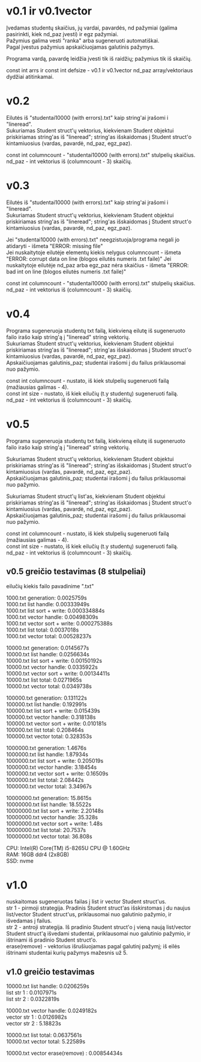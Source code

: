 # v0.1 ir v0.1vector

Įvedamas studentų skaičius, jų vardai, pavardės, nd pažymiai (galima pasirinkti, kiek nd_paz įvesti) ir egz pažymiai.  
Pažymius galima vesti "ranka" arba sugeneruoti automatiškai.  
Pagal įvestus pažymius apskaičiuojamas galutinis pažymys.

Programa vardą, pavardę leidžia įvesti tik iš raidžių; pažymius tik iš skaičių.

const int arrs ir const int defsize - v0.1 ir v0.1vector nd_paz array/vektoriaus dydžiai atitinkamai.   

# v0.2
Eilutės iš "studentai10000 (with errors).txt" kaip string'ai įrašomi i "lineread".  
Sukuriamas Student struct'ų vektorius, kiekvienam Student objektui priskiriamas string'as iš "lineread"; string'as išskaidomas į Student struct'o kintamiuosius (vardas, pavardė, nd_paz, egz_paz).  

const int columncount - "studentai10000 (with errors).txt" stulpelių skaičius.  
nd_paz - int vektorius iš (columncount - 3) skaičių.

# v0.3
Eilutės iš "studentai10000 (with errors).txt" kaip string'ai įrašomi i "lineread".  
Sukuriamas Student struct'ų vektorius, kiekvienam Student objektui priskiriamas string'as iš "lineread"; string'as išskaidomas į Student struct'o kintamiuosius (vardas, pavardė, nd_paz, egz_paz).  

Jei "studentai10000 (with errors).txt" neegzistuoja/programa negali jo atidaryti - išmeta "ERROR: missing file"  
Jei nuskaitytoje eilutėje elementų kiekis nelygus columncount - išmeta "ERROR: corrupt data on line (blogos eilutės numeris .txt faile)"
Jei nuskaitytoje eilutėje nd_paz arba egz_paz nėra skaičius - išmeta "ERROR: bad int on line (blogos eilutės numeris .txt faile)"

const int columncount - "studentai10000 (with errors).txt" stulpelių skaičius.  
nd_paz - int vektorius iš (columncount - 3) skaičių.

# v0.4  

Programa sugeneruoja studentų txt failą, kiekvieną eilutę iš sugeneruoto failo irašo kaip string'ą į "lineread" string vektorių.  
Sukuriamas Student struct'ų vektorius, kiekvienam Student objektui priskiriamas string'as iš "lineread"; string'as išskaidomas į Student struct'o kintamiuosius (vardas, pavardė, nd_paz, egz_paz).  
Apskaičiuojamas galutinis_paz; studentai irašomi į du failus priklausomai nuo pažymio.

const int columncount - nustato, iš kiek stulpelių sugeneruoti failą (mažiausias galimas - 4).  
const int size - nustato, iš kiek eilučių (t.y studentų) sugeneruoti failą.  
nd_paz - int vektorius iš (columncount - 3) skaičių.

# v0.5

Programa sugeneruoja studentų txt failą, kiekvieną eilutę iš sugeneruoto failo irašo kaip string'ą į "lineread" string vektorių.  

Sukuriamas Student struct'ų vektorius, kiekvienam Student objektui priskiriamas string'as iš "lineread"; string'as išskaidomas į Student struct'o kintamiuosius (vardas, pavardė, nd_paz, egz_paz).  
Apskaičiuojamas galutinis_paz; studentai irašomi į du failus priklausomai nuo pažymio.

Sukuriamas Student struct'ų list'as, kiekvienam Student objektui priskiriamas string'as iš "lineread"; string'as išskaidomas į Student struct'o kintamiuosius (vardas, pavardė, nd_paz, egz_paz).  
Apskaičiuojamas galutinis_paz; studentai irašomi į du failus priklausomai nuo pažymio.

const int columncount - nustato, iš kiek stulpelių sugeneruoti failą (mažiausias galimas - 4).  
const int size - nustato, iš kiek eilučių (t.y studentų) sugeneruoti failą.  
nd_paz - int vektorius iš (columncount - 3) skaičių.

v0.5 greičio testavimas (8 stulpeliai)  
---------------------------
eilučių kiekis failo pavadinime ".txt"  

1000.txt generation: 0.0025759s  
1000.txt list handle: 0.00333949s  
1000.txt list sort + write: 0.000334884s  
1000.txt vector handle: 0.00498309s  
1000.txt vector sort + write: 0.000275388s  
1000.txt list total: 0.0037018s  
1000.txt vector total: 0.00528237s  

10000.txt generation: 0.0145677s  
10000.txt list handle: 0.0256634s  
10000.txt list sort + write: 0.00150192s  
10000.txt vector handle: 0.0335922s  
10000.txt vector sort + write: 0.00134411s  
10000.txt list total: 0.0271965s  
10000.txt vector total: 0.0349738s  

100000.txt generation: 0.131122s  
100000.txt list handle: 0.192991s  
100000.txt list sort + write: 0.015439s  
100000.txt vector handle: 0.318138s  
100000.txt vector sort + write: 0.010181s  
100000.txt list total: 0.208464s  
100000.txt vector total: 0.328353s  

1000000.txt generation: 1.4676s  
1000000.txt list handle: 1.87934s  
1000000.txt list sort + write: 0.205019s  
1000000.txt vector handle: 3.18454s  
1000000.txt vector sort + write: 0.16509s  
1000000.txt list total: 2.08442s  
1000000.txt vector total: 3.34967s  

10000000.txt generation: 15.8615s  
10000000.txt list handle: 18.5522s  
10000000.txt list sort + write: 2.20148s  
10000000.txt vector handle: 35.328s  
10000000.txt vector sort + write: 1.48s  
10000000.txt list total: 20.7537s  
10000000.txt vector total: 36.808s  

CPU:	Intel(R) Core(TM) i5-8265U CPU @ 1.60GHz  
RAM:	16GB ddr4 (2x8GB)  
SSD:	nvme  

# v1.0 

nuskaitomas sugeneruotas failas į list ir vector Student struct'us.  
str 1 - pirmoji strategija. Pradinis Student struct'as išskirstomas į du naujus list/vector Student struct'us, priklausomai nuo galutinio pažymio, ir išvedamas į failus.  
str 2 - antroji strategija. Iš pradinio Student struct'o į vieną naują list/vector Student struct'ą išvedami studentai, priklausomai nuo galutinio pažymio, ir ištrinami iš pradinio Student struct'o.  
erase(remove) - vektorius išrušiuojamas pagal galutinį pažymį; iš eilės ištrinami studentai kurių pažymys mažesnis už 5.  

v1.0 greičio testavimas
----------------------
10000.txt list handle: 0.0206259s  
list str 1 : 0.0107971s  
list str 2 : 0.0322819s  

10000.txt vector handle: 0.0249182s  
vector str 1 : 0.0126982s  
vector str 2 : 5.18823s  

10000.txt list total: 0.0637561s  
10000.txt vector total: 5.22589s  

10000.txt vector erase(remove) : 0.00854434s  
